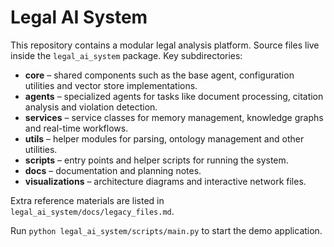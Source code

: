 # Legal AI System

This repository contains a modular legal analysis platform. Source files live inside the `legal_ai_system` package. Key subdirectories:

- **core** – shared components such as the base agent, configuration utilities and vector store implementations.
- **agents** – specialized agents for tasks like document processing, citation analysis and violation detection.
- **services** – service classes for memory management, knowledge graphs and real-time workflows.
- **utils** – helper modules for parsing, ontology management and other utilities.
- **scripts** – entry points and helper scripts for running the system.
- **docs** – documentation and planning notes.
- **visualizations** – architecture diagrams and interactive network files.

Extra reference materials are listed in `legal_ai_system/docs/legacy_files.md`.

Run `python legal_ai_system/scripts/main.py` to start the demo application.
